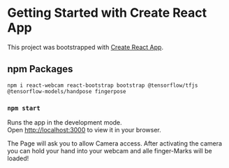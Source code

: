 # Getting Started with Create React App

This project was bootstrapped with [Create React App](https://github.com/facebook/create-react-app).

## npm Packages

```
npm i react-webcam react-bootstrap bootstrap @tensorflow/tfjs @tensorflow-models/handpose fingerpose
```

### `npm start`

Runs the app in the development mode.\
Open [http://localhost:3000](http://localhost:3000) to view it in your browser.

The Page will ask you to allow Camera access. After activating the camera you can hold your hand into your webcam and alle finger-Marks will be loaded!



